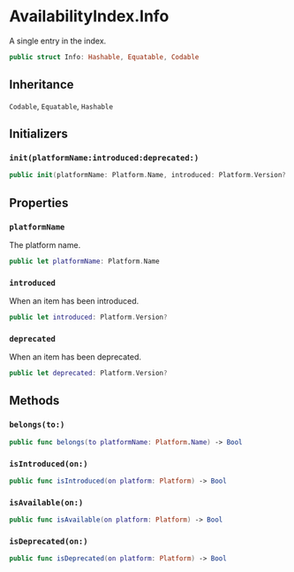# AvailabilityIndex.Info

A single entry in the index.

``` swift
public struct Info: Hashable, Equatable, Codable 
```

## Inheritance

`Codable`, `Equatable`, `Hashable`

## Initializers

### `init(platformName:introduced:deprecated:)`

``` swift
public init(platformName: Platform.Name, introduced: Platform.Version? = nil, deprecated: Platform.Version? = nil) 
```

## Properties

### `platformName`

The platform name.

``` swift
public let platformName: Platform.Name
```

### `introduced`

When an item has been introduced.

``` swift
public let introduced: Platform.Version?
```

### `deprecated`

When an item has been deprecated.

``` swift
public let deprecated: Platform.Version?
```

## Methods

### `belongs(to:)`

``` swift
public func belongs(to platformName: Platform.Name) -> Bool 
```

### `isIntroduced(on:)`

``` swift
public func isIntroduced(on platform: Platform) -> Bool 
```

### `isAvailable(on:)`

``` swift
public func isAvailable(on platform: Platform) -> Bool 
```

### `isDeprecated(on:)`

``` swift
public func isDeprecated(on platform: Platform) -> Bool 
```
